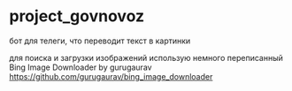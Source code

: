 # project_govnovoz

бот для телеги, что переводит текст в картинки

для поиска и загрузки изображений использую немного переписанный Bing Image Downloader by gurugaurav
https://github.com/gurugaurav/bing_image_downloader
